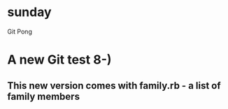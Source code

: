 # sunday
Git Pong 

# A new Git test 8-)

## This new version comes with family.rb - a list of family members

